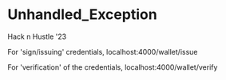 # Unhandled_Exception
Hack n Hustle '23

For 'sign/issuing' credentials,
localhost:4000/wallet/issue

For 'verification' of the credentials,
localhost:4000/wallet/verify
